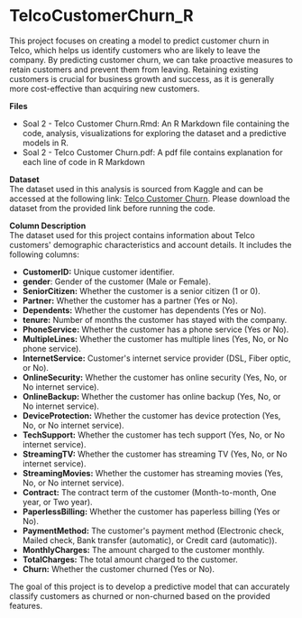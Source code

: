 # TelcoCustomerChurn_R
This project focuses on creating a model to predict customer churn in Telco, which helps us identify customers who are likely to leave the company. By predicting customer churn, we can take proactive measures to retain customers and prevent them from leaving. Retaining existing customers is crucial for business growth and success, as it is generally more cost-effective than acquiring new customers.

**Files**<br>
* Soal 2 - Telco Customer Churn.Rmd: An R Markdown file containing the code, analysis, visualizations for exploring the dataset and a predictive models in R.
* Soal 2 - Telco Customer Churn.pdf: A pdf file contains explanation for each line of code in R Markdown

**Dataset**<br>
The dataset used in this analysis is sourced from Kaggle and can be accessed at the following link: [Telco Customer Churn](https://www.kaggle.com/datasets/blastchar/telco-customer-churn). Please download the dataset from the provided link before running the code.

**Column Description**<br>
The dataset used for this project contains information about Telco customers' demographic characteristics and account details. It includes the following columns:
* **CustomerID:** Unique customer identifier.
* **gender**: Gender of the customer (Male or Female).
* **SeniorCitizen:** Whether the customer is a senior citizen (1 or 0).
* **Partner:** Whether the customer has a partner (Yes or No).
* **Dependents:** Whether the customer has dependents (Yes or No).
* **tenure:** Number of months the customer has stayed with the company.
* **PhoneService:** Whether the customer has a phone service (Yes or No).
* **MultipleLines:** Whether the customer has multiple lines (Yes, No, or No phone service).
* **InternetService:** Customer's internet service provider (DSL, Fiber optic, or No).
* **OnlineSecurity:** Whether the customer has online security (Yes, No, or No internet service).
* **OnlineBackup:** Whether the customer has online backup (Yes, No, or No internet service).
* **DeviceProtection:** Whether the customer has device protection (Yes, No, or No internet service).
* **TechSupport:** Whether the customer has tech support (Yes, No, or No internet service).
* **StreamingTV:** Whether the customer has streaming TV (Yes, No, or No internet service).
* **StreamingMovies:** Whether the customer has streaming movies (Yes, No, or No internet service).
* **Contract:** The contract term of the customer (Month-to-month, One year, or Two year).
* **PaperlessBilling:** Whether the customer has paperless billing (Yes or No).
* **PaymentMethod:** The customer's payment method (Electronic check, Mailed check, Bank transfer (automatic), or Credit card (automatic)).
* **MonthlyCharges:** The amount charged to the customer monthly.
* **TotalCharges:** The total amount charged to the customer.
* **Churn:** Whether the customer churned (Yes or No).<br>

The goal of this project is to develop a predictive model that can accurately classify customers as churned or non-churned based on the provided features.



